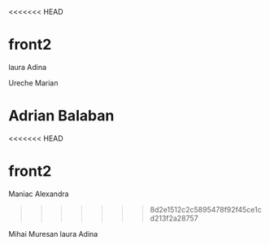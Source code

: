 <<<<<<< HEAD

# front2


laura
Adina


Ureche Marian


Adrian Balaban
=======
<<<<<<< HEAD
# front2

Maniac Alexandra

>>>>>>> 8d2e1512c2c5895478f92f45ce1cd213f2a28757



















Mihai Muresan
laura
Adina

